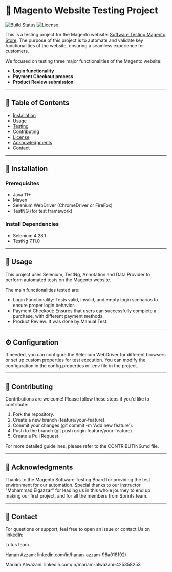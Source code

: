 # 🚀 Magento Website Testing Project
[![Build Status](https://img.shields.io/badge/build-passing-brightgreen.svg)](https://github.com/user/repo/actions)
[![License](https://img.shields.io/badge/license-MIT-blue.svg)](LICENSE)

This is a testing project for the Magento website: [Software Testing Magento Store](https://magento.softwaretestingboard.com/). The purpose of this project is to automate and validate key functionalities of the website, ensuring a seamless experience for customers.

We focused on testing three major functionalities of the Magento website:
- **Login functionality**
- **Payment Checkout process**
- **Product Review submission**

---

## 📖 Table of Contents
- [Installation](#installation)
- [Usage](#usage)
- [Testing](#testing)
- [Contributing](#contributing)
- [License](#license)
- [Acknowledgments](#acknowledgments)
- [Contact](#contact)

---

## 🔧 Installation

### Prerequisites
- Java 11+
- Maven
- Selenium WebDriver (ChromeDriver or FireFox)
- TestNG (for test framework)

###  Install Dependencies
- Selenium 4.28.1
- TestNg 7.11.0
---
## 🚀 Usage
This project uses Selenium, TestNg, Annotation and Data Provider to perform automated tests on the Magento website.

The main functionalities tested are:

- Login Functionality: Tests valid, invalid, and empty login scenarios to ensure proper login behavior.
- Payment Checkout: Ensures that users can successfully complete a purchase, with different payment methods.
- Product Review: It was done by Manual Test.

---

## ⚙️ Configuration
If needed, you can configure the Selenium WebDriver for different browsers or set up custom properties for test execution. You can modify the configuration in the config.properties or .env file in the project.

---
## 🤝 Contributing
Contributions are welcome! Please follow these steps if you'd like to contribute:

1. Fork the repository.
2. Create a new branch (feature/your-feature).
3. Commit your changes (git commit -m 'Add new feature').
4. Push to the branch (git push origin feature/your-feature).
5. Create a Pull Request

For more detailed guidelines, please refer to the CONTRIBUTING.md file.

---
## 🙏 Acknowledgments
Thanks to the Magento Software Testing Board for providing the test environment for our automation.
Special thanks to our instructor "Mohammad Elgazzar" for leading us in this whole journey to end up making our first project, and for all the members from Sprints team.

---
## 📩 Contact
For questions or support, feel free to open an issue or contact Us on linkedIn:

Lutus team

Hanan Azzam: linkedin.com/in/hanan-azzam-98a018192/

Mariam Alwazani: linkedin.com/in/mariam-alwazani-425358253